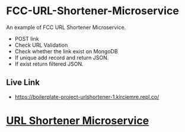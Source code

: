 # FCC-URL-Shortener-Microservice
An example of FCC URL Shortener Microservice.
* POST link
* Check URL Validation
* Check whether the link exist on MongoDB
* If unique add record and return JSON.
* If exist return filtered JSON.

## Live Link
* https://boilerplate-project-urlshortener-1.kirciemre.repl.co/


# [URL Shortener Microservice](https://www.freecodecamp.org/learn/back-end-development-and-apis/back-end-development-and-apis-projects/url-shortener-microservice)

